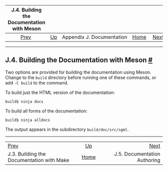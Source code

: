 <!--?xml version="1.0" encoding="UTF-8" standalone="no"?-->

|                J.4. Building the Documentation with Meson                |                                                 |                           |                                                       |                                                                 |
| :----------------------------------------------------------------------: | :---------------------------------------------- | :-----------------------: | ----------------------------------------------------: | --------------------------------------------------------------: |
| [Prev](docguide-build.html "J.3. Building the Documentation with Make")  | [Up](docguide.html "Appendix J. Documentation") | Appendix J. Documentation | [Home](index.html "PostgreSQL 17devel Documentation") |  [Next](docguide-authoring.html "J.5. Documentation Authoring") |

***

## J.4. Building the Documentation with Meson [#](#DOCGUIDE-BUILD-MESON)

Two options are provided for building the documentation using Meson. Change to the `build` directory before running one of these commands, or add `-C build` to the command.

To build just the HTML version of the documentation:

    build$ ninja docs

To build all forms of the documentation:

    build$ ninja alldocs

The output appears in the subdirectory `build/doc/src/sgml`.

***

|                                                                          |                                                       |                                                                 |
| :----------------------------------------------------------------------- | :---------------------------------------------------: | --------------------------------------------------------------: |
| [Prev](docguide-build.html "J.3. Building the Documentation with Make")  |    [Up](docguide.html "Appendix J. Documentation")    |  [Next](docguide-authoring.html "J.5. Documentation Authoring") |
| J.3. Building the Documentation with Make                                | [Home](index.html "PostgreSQL 17devel Documentation") |                                    J.5. Documentation Authoring |
